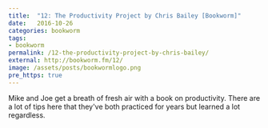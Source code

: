```yaml
---
title:  "12: The Productivity Project by Chris Bailey [Bookworm]"
date:   2016-10-26
categories: bookworm
tags:
- bookworm
permalink: /12-the-productivity-project-by-chris-bailey/
external: http://bookworm.fm/12/
image: /assets/posts/bookwormlogo.png
pre_https: true
---
```

Mike and Joe get a breath of fresh air with a book on productivity. There are a lot of tips here that they've both practiced for years but learned a lot regardless.
<!--more-->